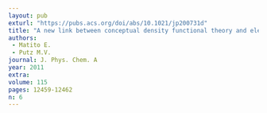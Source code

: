 ```yaml
---
layout: pub
exturl: "https://pubs.acs.org/doi/abs/10.1021/jp200731d"
title: "A new link between conceptual density functional theory and electron delocalization"
authors:
 - Matito E.
 - Putz M.V.
journal: J. Phys. Chem. A
year: 2011
extra: 
volume: 115
pages: 12459-12462
n: 6
---
```

